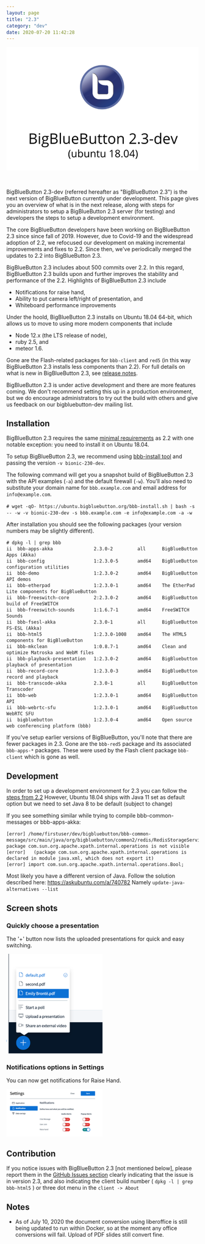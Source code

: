 ```yaml
---
layout: page
title: "2.3"
category: "dev"
date: 2020-07-20 11:42:28
---
```


<p align="center">
  <img src="/images/23-header.png"/>
</p><br>

BigBlueButton 2.3-dev (referred hereafter as "BigBlueButton 2.3") is the next version of BigBlueButton currently under development.  This page gives you an overview of what is in the next release, along with steps for administrators to setup a BigBlueButton 2.3 server (for testing) and developers the steps to setup a development environment.

The core BigBlueButton developers have been working on BigBlueButton 2.3 since since fall of 2019.  However, due to Covid-19 and the widespread adoption of 2.2, we refocused our development on making incremental improvements and fixes to 2.2.  Since then, we've periodically merged the updates to 2.2 into BigBlueButton 2.3.

BigBlueButton 2.3 includes about 500 commits over 2.2.  In this regard, BigBlueButton 2.3 builds upon and further improves the stability and performance of the 2.2.  Highlights of BigBlueButton 2.3 include

  * Notifications for raise hand,
  * Ability to put camera left/right of presentation, and
  * Whiteboard performance improvements

Under the hoold, BigBlueButton 2.3 installs on Ubuntu 18.04 64-bit, which allows us to move to using more modern components that include

  * Node 12.x (the LTS release of node), 
  * ruby 2.5, and 
  * meteor 1.6.  

Gone are the Flash-related packages for `bbb-client` and `red5` (in this way BigBlueButton 2.3 installs less components than 2.2).  For full details on what is new in BigBlueButton 2.3, see [release notes](https://github.com/bigbluebutton/bigbluebutton/releases/tag/v2.3-alpha-1).

BigBlueButton 2.3 is under active development and there are more features coming.  We don't recommend setting this up in a production environment, but we do encourage administrators to try out the build with others and give us feedback on our bigbluebutton-dev mailing list.



## Installation
BigBlueButton 2.3 requires the same [minimal requirements]( https://docs.bigbluebutton.org/2.2/install.html#minimum-server-requirements) as 2.2 with one notable exception: you need to install it on Ubuntu 18.04.

To setup BigBlueButton 2.3, we recommend using [bbb-install tool](https://github.com/bigbluebutton/bbb-install) and passing the version `-v bionic-230-dev`.

The following command will get you a snapshot build of BigBlueButton 2.3 with the API examples (`-a`) and the default firewall (`-w`).  You'll also need to substitute your domain name for `bbb.example.com` and email address for `info@example.com`.

`# wget -qO- https://ubuntu.bigbluebutton.org/bbb-install.sh | bash -s -- -w -v bionic-230-dev -s bbb.example.com -e info@example.com -a -w`

After installation you should see the following packages (your version numbers may be slightly different).

```
# dpkg -l | grep bbb
ii  bbb-apps-akka               2.3.0-2         all      BigBlueButton Apps (Akka)
ii  bbb-config                  1:2.3.0-5       amd64    BigBlueButton configuration utilities
ii  bbb-demo                    1:2.3.0-2       amd64    BigBlueButton API demos
ii  bbb-etherpad                1:2.3.0-1       amd64    The EtherPad Lite components for BigBlueButton
ii  bbb-freeswitch-core         2:2.3.0-2       amd64    BigBlueButton build of FreeSWITCH
ii  bbb-freeswitch-sounds       1:1.6.7-1       amd64    FreeSWITCH Sounds
ii  bbb-fsesl-akka              2.3.0-1         all      BigBlueButton FS-ESL (Akka)
ii  bbb-html5                   1:2.3.0-1008    amd64    The HTML5 components for BigBlueButton
ii  bbb-mkclean                 1:0.8.7-1       amd64    Clean and optimize Matroska and WebM files
ii  bbb-playback-presentation   1:2.3.0-2       amd64    BigBluebutton playback of presentation
ii  bbb-record-core             1:2.3.0-3       amd64    BigBlueButton record and playback
ii  bbb-transcode-akka          2.3.0-1         all      BigBlueButton Transcoder
ii  bbb-web                     1:2.3.0-1       amd64    BigBlueButton API
ii  bbb-webrtc-sfu              1:2.3.0-1       amd64    BigBlueButton WebRTC SFU
ii  bigbluebutton               1:2.3.0-4       amd64    Open source web conferencing platform (bbb)
```

If you've setup earlier versions of BigBlueButton, you'll note that there are fewer packages in 2.3.  Gone are the `bbb-red5` package and its associated `bbb-apps-*` packages.  These were used by the Flash client package `bbb-client` which is gone as well.

## Development
In order to set up a development environment for 2.3 you can follow the [steps from 2.2](https://docs.bigbluebutton.org/2.2/dev.html)
However, Ubuntu 18.04 ships with Java 11 set as default option but we need to set Java 8 to be default (subject to change)

If you see something similar while trying to compile bbb-common-messages or bbb-apps-akka:

```
[error] /home/firstuser/dev/bigbluebutton/bbb-common-message/src/main/java/org/bigbluebutton/common2/redis/RedisStorageService.java:25:1: package com.sun.org.apache.xpath.internal.operations is not visible
[error]   (package com.sun.org.apache.xpath.internal.operations is declared in module java.xml, which does not export it)
[error] import com.sun.org.apache.xpath.internal.operations.Bool;
```

Most likely you have a different version of Java. Follow the solution described here: 
https://askubuntu.com/a/740782
Namely `update-java-alternatives --list`


## Screen shots

### Quickly choose a presentation

The '+' button now lists the uploaded presentations for quick and easy switching.

<img src="/images/22-choose-presentation.png" alt="Choose Presentation" width="50%" height="50%">

### Notifications options in Settings

You can now get notifications for Raise Hand.

<img src="/images/22-settings-notifications.png" alt="Notifications options" width="50%" height="50%">




## Contribution
If you notice issues with BigBlueButton 2.3 [not mentioned below], please report them in the [GitHub Issues section](https://github.com/bigbluebutton/bigbluebutton/issues) clearly indicating that the issue is in version 2.3, and also indicating the client build number ( `dpkg -l | grep bbb-html5` ) or three dot menu in the `client -> About`


## Notes
- As of July 10, 2020 the document conversion using liberoffice is still being updated to run within Docker, so at the moment any office conversions will fail.  Upload of PDF slides still convert fine.



